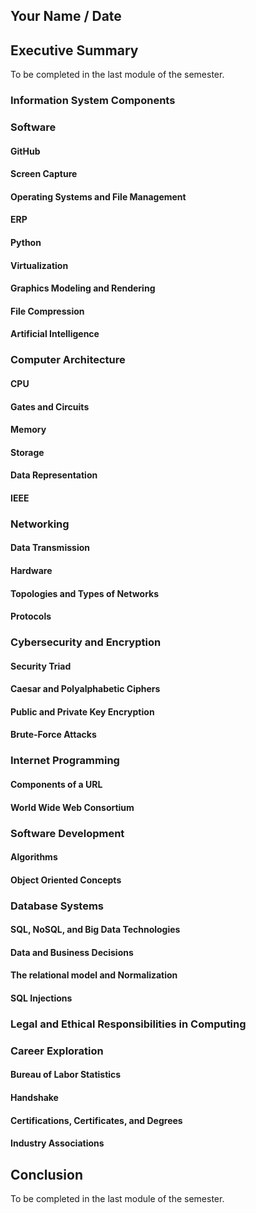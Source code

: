 ## Your Name / Date

## Executive Summary
To be completed in the last module of the semester.

### Information System Components

### Software
#### GitHub
#### Screen Capture
#### Operating Systems and File Management
#### ERP
#### Python
#### Virtualization
#### Graphics Modeling and Rendering
#### File Compression
#### Artificial Intelligence

### Computer Architecture
#### CPU
#### Gates and Circuits
#### Memory
#### Storage
#### Data Representation
#### IEEE

### Networking
#### Data Transmission
#### Hardware
#### Topologies and Types of Networks
#### Protocols

### Cybersecurity and Encryption
#### Security Triad
#### Caesar and Polyalphabetic Ciphers
#### Public and Private Key Encryption
#### Brute-Force Attacks

### Internet Programming
#### Components of a URL
#### World Wide Web Consortium

### Software Development
#### Algorithms
#### Object Oriented Concepts

### Database Systems
#### SQL, NoSQL, and Big Data Technologies
#### Data and Business Decisions
#### The relational model and Normalization
#### SQL Injections

### Legal and Ethical Responsibilities in Computing

### Career Exploration
#### Bureau of Labor Statistics
#### Handshake
#### Certifications, Certificates, and Degrees
#### Industry Associations

## Conclusion
To be completed in the last module of the semester.
